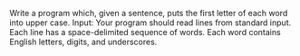 Write a program which, given a sentence, puts the first letter of each word into upper case.
Input:
Your program should read lines from standard input. Each line has a space-delimited sequence of words. Each word contains English letters, digits, and underscores.

